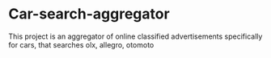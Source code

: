 # Car-search-aggregator
This project is an aggregator of online classified advertisements specifically for cars, that searches olx, allegro, otomoto 
